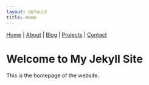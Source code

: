 ```yaml
---
layout: default
title: Home
---
```


<nav>
  <a href="{{ '/' | relative_url }}">Home</a> |
  <a href="{{ '/about' | relative_url }}">About</a> |
  <a href="{{ '/blog' | relative_url }}">Blog</a> |
  <a href="{{ '/projects' | relative_url }}">Projects</a> |
  <a href="{{ '/contact' | relative_url }}">Contact</a>
</nav>

# Welcome to My Jekyll Site

This is the homepage of the website.
